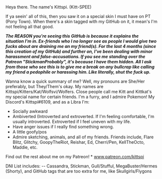 Heya there. The name's Kittspi. (Kitt-SPEE)

If ya seein' all of this, then you saw it on a special skin I must have on PT (Pony Town). When there's a skin tagged with my GitHub on it, it mean's I'm not feeling all that good.


***The REASON you're seeing this GitHub is because it explains the situation I'm in. Ex-friends who I no longer see as people I would give two fucks about are draining me an my friend(s). For the last 4 months (since this creation of my GitHub) and further on, I've been dealing with minor harassment and false-accusations. If you see me standing over the Patreon "StickmanProbably", it's because I have them hidden. All I ask from those who see this is to give me a break on any bullcrap like calling my friend a pedophile or harassing him. Like literally, shut the fuck up.***

Wanna know a quick summary of me? Well, my pronouns are She/Her preferably, but They/Them's okay. My names are Kittspi/Kitters/Kat/Wolfsvi/Wolfers. Close people call me Kitt and Kittkat's my special name for certain friends. I'm a furry, and I admire Pokemon! My Discord's Kittspi#6109, and as a Libra I'm:

- Socially awkward
- Ambiverted (Introverted and extroverted. If I'm feeling comfortable, I'm usually introverted. Extroverted if I feel uneven with my life.
- Have anger issues if I really find something wrong.
- A little goofy/pos
- Admire sketching, animals, and all of my friends. Friends include, Flare Blitz, Glitchy, GoopyTheRiot, Reishar, Ed, Cherri/Pen, KellTheOcto, Maddie, etc.

Find out the rest about me on my Patreon! * www.patreon.com/kittspi

DNI List includes: -- Cassandra, Stickman, Gull/Stufful, MegaBuster/Hermes (Shorty), and GitHub tags that are too extra for me, like Skullgirls/Flygons
